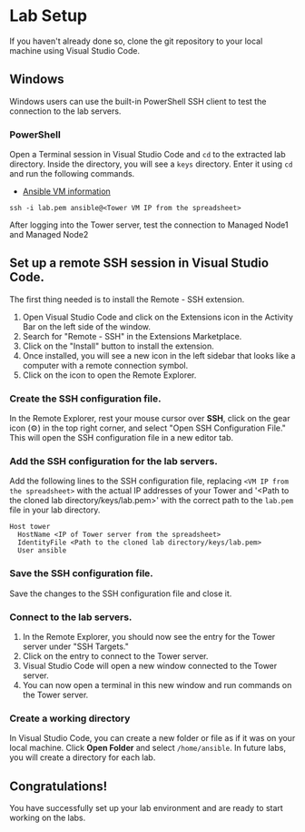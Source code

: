 # Lab Setup 
If you haven't already done so, clone the git repository to your local machine using Visual Studio Code.


## Windows 

Windows users can use the built-in PowerShell SSH client to test the connection to the lab servers.
### PowerShell

Open a Terminal session in Visual Studio Code and `cd` to the extracted lab directory. Inside the directory, you will see a `keys` directory. Enter it using `cd` and run the following commands.   
* [Ansible VM information](https://docs.google.com/spreadsheets/d/1gTV6btPeIyyXylRkDn2_LNbWkf9BGU6wsi5eIb-ynLY/edit?gid=1973346361#gid=1973346361)

```
ssh -i lab.pem ansible@<Tower VM IP from the spreadsheet> 
```
After logging into the Tower server, test the connection to Managed Node1 and Managed Node2

## Set up a remote SSH session in Visual Studio Code.   
The first thing needed is to install the Remote - SSH extension.
1. Open Visual Studio Code and click on the Extensions icon in the Activity Bar on the left side of the window.
2. Search for "Remote - SSH" in the Extensions Marketplace.
3. Click on the "Install" button to install the extension.
4. Once installed, you will see a new icon in the left sidebar that looks like a computer with a remote connection symbol.
5. Click on the icon to open the Remote Explorer.

### Create the SSH configuration file.
In the Remote Explorer, rest your mouse cursor over **SSH**, click on the gear icon (⚙️) in the top right corner, and select "Open SSH Configuration File." This will open the SSH configuration file in a new editor tab.
### Add the SSH configuration for the lab servers.
Add the following lines to the SSH configuration file, replacing `<VM IP from the spreadsheet>` with the actual IP addresses of your Tower and '<Path to the cloned lab directory/keys/lab.pem>' with the correct path to the `lab.pem` file in your lab directory.

```plaintext
Host tower
  HostName <IP of Tower server from the spreadsheet>
  IdentityFile <Path to the cloned lab directory/keys/lab.pem>
  User ansible
```

### Save the SSH configuration file.
Save the changes to the SSH configuration file and close it.
### Connect to the lab servers.
1. In the Remote Explorer, you should now see the entry for the Tower server under "SSH Targets."
2. Click on the entry to connect to the Tower server.
3. Visual Studio Code will open a new window connected to the Tower server.
4. You can now open a terminal in this new window and run commands on the Tower server.

### Create a working directory
In Visual Studio Code, you can create a new folder or file as if it was on your local machine.
Click **Open Folder** and select `/home/ansible`.
In future labs, you will create a directory for each lab.

## Congratulations!
You have successfully set up your lab environment and are ready to start working on the labs.

